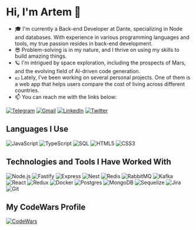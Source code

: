 
# Hi, I'm Artem 👋

- 🎓 I'm currently a Back-end Developer at Dante, specializing in Node and databases. With experience in various programming languages and tools, my true passion resides in back-end development.
- 😎 Problem-solving is in my nature, and I thrive on using my skills to build amazing things.
- 🪐 I'm intrigued by space exploration, including the prospects of Mars, and the evolving field of AI-driven code generation.
- 💶 Lately, I've been working on several personal projects. One of them is a web app that helps users compare the cost of living across different countries.
- 📫 You can reach me with the links below:

[![Telegram](https://img.shields.io/badge/-TELEGRAM-2CA5E0?style=for-the-badge&logo=telegram&logoColor=white)](https://t.me/node_develop)
[![Gmail](https://img.shields.io/badge/-GMAIL-D14836?style=for-the-badge&logo=gmail&logoColor=white)](mailto:dev@artka.dev)
[![LinkedIn](https://img.shields.io/badge/-LINKEDIN-0077B5?style=for-the-badge&logo=linkedin&logoColor=white)](https://www.linkedin.com/in/artem-kashuta/)
[![Twitter](https://img.shields.io/badge/-TWITTER-1DA1F2?style=for-the-badge&logo=twitter&logoColor=white)](https://twitter.com/zzoich/)

## Languages I Use

![JavaScript](https://img.shields.io/badge/-JavaScript-000000?style=flat&logo=javascript)
![TypeScript](https://img.shields.io/badge/-TypeScript-000000?style=flat&logo=typescript)
![SQL](https://img.shields.io/badge/-SQL-000000?style=flat&logo=postgresql)
![HTML5](https://img.shields.io/badge/-HTML5-000000?style=flat&logo=html5)
![CSS3](https://img.shields.io/badge/-CSS3-000000?style=flat&logo=css3)

## Technologies and Tools I Have Worked With

![Node.js](https://img.shields.io/badge/-Node.js-339933?style=flat&logo=node.js&logoColor=white)
![Fastify](https://img.shields.io/badge/-Fastify-000000?style=flat&logo=fastify&logoColor=white)
![Express](https://img.shields.io/badge/-Express-000000?style=flat&logo=express&logoColor=white)
![Nest](https://img.shields.io/badge/-Nest-E0234E?style=flat&logo=nestjs&logoColor=white)
![Redis](https://img.shields.io/badge/-Redis-DC382D?style=flat&logo=redis&logoColor=white)
![RabbitMQ](https://img.shields.io/badge/-RabbitMQ-FF6600?style=flat&logo=rabbitmq&logoColor=white)
![Kafka](https://img.shields.io/badge/-Kafka-231F20?style=flat&logo=apache-kafka&logoColor=white)
![React](https://img.shields.io/badge/-React-61DAFB?style=flat&logo=React&logoColor=black)
![Redux](https://img.shields.io/badge/-Redux-764ABC?style=flat&logo=Redux&logoColor=white)
![Docker](https://img.shields.io/badge/-Docker-2496ED?style=flat&logo=Docker&logoColor=white)
![Postgres](https://img.shields.io/badge/-Postgres-4169E1?style=flat&logo=postgresql&logoColor=white)
![MongoDB](https://img.shields.io/badge/-MongoDB-47A248?style=flat&logo=mongodb&logoColor=white)
![Sequelize](https://img.shields.io/badge/-Sequelize-52B0E7?style=flat&logo=Sequelize&logoColor=white)
![Jira](https://img.shields.io/badge/-Jira-0052CC?style=flat&logo=jira-software&logoColor=white)
![Git](https://img.shields.io/badge/-Git-F05032?style=flat&logo=git&logoColor=white)

## My CodeWars Profile

[![CodeWars](https://www.codewars.com/users/kashuta/badges/small?theme=light)](https://www.codewars.com/users/kashuta)
